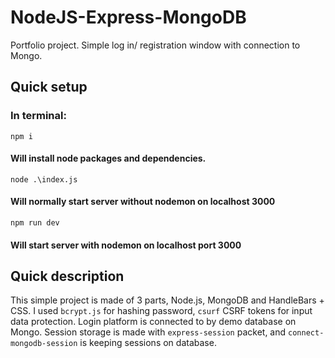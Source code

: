 # NodeJS-Express-MongoDB
Portfolio project. Simple log in/ registration window with connection to Mongo. 

## Quick setup

### In terminal:

```npm i```

#### Will install node packages and dependencies.

```node .\index.js```

#### Will normally start server without nodemon on localhost 3000

```npm run dev```

#### Will start server with nodemon on localhost port 3000

## Quick description

This simple project is made of 3 parts, Node.js, MongoDB and HandleBars + CSS. 
I used `bcrypt.js` for hashing password, `csurf` CSRF tokens for input data protection. 
Login platform is connected to by demo database on Mongo. 
Session storage is made with `express-session` packet, and `connect-mongodb-session` is keeping sessions on database.
